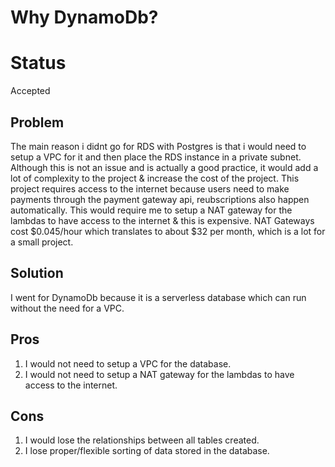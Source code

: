 # Why DynamoDb?

# Status

Accepted

## Problem

The main reason i didnt go for RDS with Postgres is that i would need to setup a VPC for it and then place the RDS instance in a private subnet. Although this is not an issue and is actually a good practice, it would add a lot of complexity to the project & increase the cost of the project. This project requires access to the internet because users need to make payments through the payment gateway api, reubscriptions also happen automatically. This would require me to setup a NAT gateway for the lambdas to have access to the internet & this is expensive. NAT Gateways cost $0.045/hour which translates to about $32 per month, which is a lot for a small project.

## Solution

I went for DynamoDb because it is a serverless database which can run without the need for a VPC.

## Pros

1. I would not need to setup a VPC for the database.
2. I would not need to setup a NAT gateway for the lambdas to have access to the internet.

## Cons

1. I would lose the relationships between all tables created.
2. I lose proper/flexible sorting of data stored in the database.
